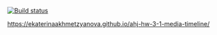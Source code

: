 [![Build status](https://ci.appveyor.com/api/projects/status/e5m8pc626xridwnp?svg=true)](https://ci.appveyor.com/project/EkaterinaAkhmetzyanova/ahj-hw-3-1-media-timeline)

https://ekaterinaakhmetzyanova.github.io/ahj-hw-3-1-media-timeline/
